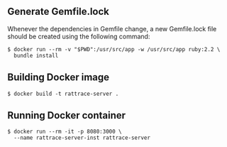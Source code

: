 ## Generate Gemfile.lock

Whenever the dependencies in Gemfile change, a new Gemfile.lock file should be
created using the following command:

    $ docker run --rm -v "$PWD":/usr/src/app -w /usr/src/app ruby:2.2 \
      bundle install

## Building Docker image

    $ docker build -t rattrace-server .

## Running Docker container

    $ docker run --rm -it -p 8080:3000 \
      --name rattrace-server-inst rattrace-server
